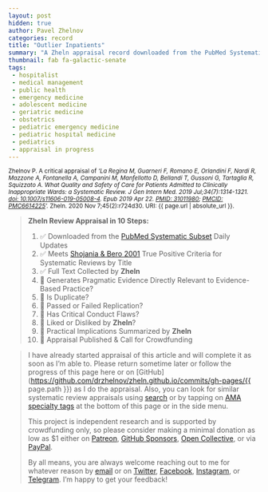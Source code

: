 ```yaml
---
layout: post
hidden: true
author: Pavel Zhelnov
categories: record
title: "Outlier Inpatients"
summary: "A Zheln appraisal record downloaded from the PubMed Systematic Subset daily updates."
thumbnail: fab fa-galactic-senate
tags:
 - hospitalist
 - medical management
 - public health
 - emergency medicine
 - adolescent medicine
 - geriatric medicine
 - obstetrics
 - pediatric emergency medicine
 - pediatric hospital medicine
 - pediatrics
 - appraisal in progress
---
```


<small id="citation">Zhelnov P. A critical appraisal of _‘La Regina M, Guarneri F, Romano E, Orlandini F, Nardi R, Mazzone A, Fontanella A, Campanini M, Manfellotto D, Bellandi T, Gussoni G, Tartaglia R, Squizzato A. What Quality and Safety of Care for Patients Admitted to Clinically Inappropriate Wards: a Systematic Review. J Gen Intern Med. 2019 Jul;34(7):1314-1321. [doi: 10.1007/s11606-019-05008-4](https://doi.org/10.1007/s11606-019-05008-4). Epub 2019 Apr 22. [PMID: 31011980](https://pubmed.gov/31011980); [PMCID: PMC6614225](https://ncbi.nlm.nih.gov/pmc/PMC6614225)’._ Zheln. 2020 Nov 7;45(2):r724d30. URI: {{ page.url | absolute_url }}.</small>

> **Zheln Review Appraisal in 10 Steps:**
>
> 1. ✅ Downloaded from the [PubMed Systematic Subset](https://github.com/p1m-ortho/qs-global-ortho-search-queries/blob/global-sr-query/README.md) Daily Updates
> 2. ✅ Meets [Shojania & Bero 2001](https://www.researchgate.net/publication/11820967_Taking_Advantage_of_the_Explosion_of_Systematic_Reviews_An_Efficient_MEDLINE_Search_Strategy) True Positive Criteria for Systematic Reviews by Title
> 3. ✅ Full Text Collected by **Zheln**
> 4. 🔄 Generates Pragmatic Evidence Directly Relevant to Evidence-Based Practice?
> 5. 🔄 Is Duplicate?
> 6. 🔄 Passed or Failed Replication?
> 7. 🔄 Has Critical Conduct Flaws?
> 8. 🔄 Liked or Disliked by **Zheln**?
> 9. 🔄 Practical Implications Summarized by **Zheln**
> 10. 🔄 Appraisal Published & Call for Crowdfunding

> I have already started appraisal of this article and will complete it as soon as I’m able to. Please return sometime later or follow the progress of this page here or on [GitHub](https://github.com/drzhelnov/zheln.github.io/commits/gh-pages/{{ page.path }}) as I do the appraisal. Also, you can look for similar systematic review appraisals using [search](/search/) or by tapping on [AMA specialty tags](/browse/) at the bottom of this page or in the side menu.
>
> This project is independent research and is supported by crowdfunding only, so please consider making a minimal donation as low as $1 either on [Patreon](https://patreon.com/zheln), [GitHub Sponsors](https://github.com/sponsors/drzhelnov), [Open Collective](https://opencollective.com/zheln), or via [PayPal](https://paypal.me/pjelnov).
>
> By all means, you are always welcome reaching out to me for whatever reason by [email](mailto:pavel@zheln.com) or on [Twitter](https://twitter.com/drzhelnov), [Facebook](https://facebook.com/drzhelnov), [Instagram](https://instagram.com/igzheln), or [Telegram](https://t.me/drzhelnov). I’m happy to get your feedback!

